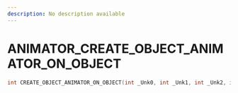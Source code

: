 ```yaml
---
description: No description available 
---
```


# ANIMATOR\_CREATE_OBJECT_ANIMATOR_ON_OBJECT

```cpp
int CREATE_OBJECT_ANIMATOR_ON_OBJECT(int _Unk0, int _Unk1, int _Unk2, int _Unk3);
```